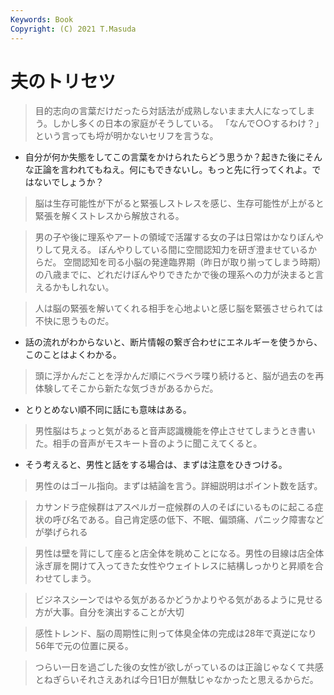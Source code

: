 ```yaml
---
Keywords: Book 
Copyright: (C) 2021 T.Masuda
---
```


# 夫のトリセツ

> 目的志向の言葉だけだったら対話法が成熟しないまま大人になってしまう。しかし多くの日本の家庭がそうしている。
>「なんで○○するわけ？」という言っても埒が明かないセリフを言うな。

* 自分が何か失態をしてこの言葉をかけられたらどう思うか？起きた後にそんな正論を言われてもねえ。何にもできないし。もっと先に行ってくれよ。ではないでしょうか？

> 脳は生存可能性が下がると緊張しストレスを感じ、生存可能性が上がると緊張を解くストレスから解放される。

> 男の子や後に理系やアートの領域で活躍する女の子は日常はかなりぼんやりして見える。
> ぼんやりしている間に空間認知力を研ぎ澄ませているからだ。
> 空間認知を司る小脳の発達臨界期（昨日が取り揃ってしまう時期）の八歳までに、どれだけぼんやりできたかで後の理系への力が決まると言えるかもしれない。

> 人は脳の緊張を解いてくれる相手を心地よいと感じ脳を緊張させられては不快に思うものだ。

* 話の流れがわからないと、断片情報の繋ぎ合わせにエネルギーを使うから、このことはよくわかる。

> 頭に浮かんだことを浮かんだ順にベラベラ喋り続けると、脳が過去のを再体験してそこから新たな気づきがあるからだ。

* とりとめない順不同に話にも意味はある。

> 男性脳はちょっと気があると音声認識機能を停止させてしまうとき書いた。相手の音声がモスキート音のように聞こえてくると。

* そう考えると、男性と話をする場合は、まずは注意をひきつける。

> 男性のはゴール指向。まずは結論を言う。詳細説明はポイント数を話す。

> カサンドラ症候群はアスペルガー症候群の人のそばにいるものに起こる症状の呼び名である。自己肯定感の低下、不眠、偏頭痛、パニック障害などが挙げられる

> 男性は壁を背にして座ると店全体を眺めことになる。男性の目線は店全体泳ぎ扉を開けて入ってきた女性やウェイトレスに結構しっかりと昇順を合わせてしまう。

> ビジネスシーンではやる気があるかどうかよりやる気があるように見せる方が大事。自分を演出することが大切

> 感性トレンド、脳の周期性に則って体臭全体の完成は28年で真逆になり56年で元の位置に戻る。

> つらい一日を過ごした後の女性が欲しがっているのは正論じゃなくて共感とねぎらいそれさえあれば今日1日が無駄じゃなかったと思えるからだ。
